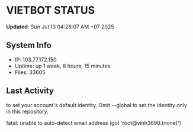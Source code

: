 # VIETBOT STATUS
**Updated**: Sun Jul 13 04:28:07 AM +07 2025

## System Info
- IP: 103.77.172.150
- Uptime: up 1 week, 8 hours, 15 minutes
- Files: 33605

## Last Activity

to set your account's default identity.
Omit --global to set the identity only in this repository.

fatal: unable to auto-detect email address (got 'root@vinh3690.(none)')
